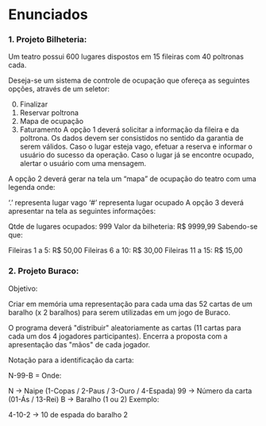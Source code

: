 # Enunciados

### 1. Projeto Bilheteria:

Um teatro possui 600 lugares dispostos em 15 fileiras com 40 poltronas cada.

Deseja-se um sistema de controle de ocupação que ofereça as seguintes opções, através de um seletor:

0.	Finalizar
1.	Reservar poltrona
2.	Mapa de ocupação
3.	Faturamento
A opção 1 deverá solicitar a informação da fileira e da poltrona. Os dados devem ser consistidos no sentido da garantia de serem válidos. Caso o lugar esteja vago, efetuar a reserva e informar o usuário do sucesso da operação. Caso o lugar já se encontre ocupado, alertar o usuário com uma mensagem.

A opção 2 deverá gerar na tela um “mapa” de ocupação do teatro com uma legenda onde:

‘.’ representa lugar vago
‘#’ representa lugar ocupado
A opção 3 deverá apresentar na tela as seguintes informações:

Qtde de lugares ocupados: 	999
Valor da bilheteria: 		R$ 9999,99
Sabendo-se que:

Fileiras 1 a 5:       R$ 50,00
Fileiras 6 a 10:     R$ 30,00
Fileiras 11 a 15:   R$ 15,00

### 2. Projeto Buraco:

Objetivo: 

Criar em memória uma representação para cada uma das 52 cartas de um baralho (x 2 baralhos) para serem utilizadas em um jogo de Buraco.

O programa deverá "distribuir" aleatoriamente as cartas (11 cartas para cada um dos 4 jogadores participantes). Encerra a proposta com a apresentação das "mãos" de cada jogador.

Notação para a identificação da carta:

N-99-B = Onde:

N  -> Naipe (1-Copas / 2-Paus / 3-Ouro / 4-Espada)
99 -> Número da carta (01-Ás / 13-Rei)
B  -> Baralho (1 ou 2)
Exemplo:

4-10-2  ->  10 de espada do baralho 2